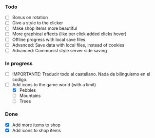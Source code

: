  ### Todo
 - [ ] Bonus on rotation
 - [ ] Give a style to the clicker
 - [ ] Make shop items more beautiful
 - [ ] More graphical effects (like per click added clicks hover)
 - [ ] Offline progress with local save files
 - [ ] Advanced: Save data with local files, instead of cookies
 - [ ] Advanced: Communist style server side saving

 ### In progress
 - [ ] IMPORTANTE: Traducir todo al castellano. Nada de bilinguismo en el codigo.
 - [ ] Add icons to the game world (with a limit)
    - [x] Pebbles
    - [ ] Mountains
    - [ ] Trees
 ### Done
 - [x] Add more items to shop
 - [x] Add icons to shop items
